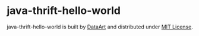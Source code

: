 # java-thrift-hello-world

java-thrift-hello-world is built by [DataArt](http://dataart.com) and distributed under [MIT License](http://en.wikipedia.org/wiki/MIT_License).

